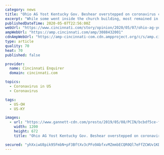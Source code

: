 ```yaml
---
category: news
title: "Ohio AG Yost Kentucky Gov. Beshear overstepped on coronavirus church restrictions"
excerpt: "While some went inside the church building, most remained in their cars and listened to a sermon over a loudspeaker. There was no passing of a communion cup or other COVID-spreading contact among the people."
publishedDateTime: 2020-05-07T22:56:00Z
webUrl: "https://www.cincinnati.com/story/opinion/2020/05/07/ohio-ag-yost-kentucky-gov-beshear-overstepped-coronavirus-church-restrictions/3088432001/"
ampWebUrl: "https://amp.cincinnati.com/amp/3088432001"
cdnAmpWebUrl: "https://amp-cincinnati-com.cdn.ampproject.org/c/s/amp.cincinnati.com/amp/3088432001"
type: article
quality: 70
heat: 70
published: false

provider:
  name: Cincinnati Enquirer
  domain: cincinnati.com

topics:
  - Coronavirus in US
  - Coronavirus

tags:
  - US-OH
  - US-KY

images:
  - url: "https://www.gannett-cdn.com/presto/2019/05/08/PCIN/bcbdf5ce-f35e-4e8c-9f7a-aebe629da459-Yost.JPG?auto=webp&crop=5759,3226,x0,y229&format=pjpg&width=1200"
    width: 1200
    height: 672
    title: "Ohio AG Yost Kentucky Gov. Beshear overstepped on coronavirus church restrictions"

secured: "yhXxiwU8pik95FmbN+pF3BftXv3cPFo9AbfxvMZmmbECQR0Ql7eFfZCWUv1KD4zZ2O8TosGU+94rII2uD/6KIhjrhEgiqpfFwuhyAymRNJbKIfZc477Y5DndcFaoryv2r8QyNKy+HjdTze7G6IJB6SDSOjwiWfDZMSTKuYkcDSFc2Vror6en0nFWyCN+orxKHuAMz7M/2wFo4kXkP0XECU+Ouy5YEbbdgbaFvDNy1rTOQn9ov6d9FYhYs69IvgKbNdpidKulhixp84pLY7xsc61aj39meDzLZ7NSRyB2OHOzrF3ncquS6uHnpAZ9ovZJSKwCWpy1koxGX4wSKUBWYUOD0Uf3SKCW2RmH0FIWTVUTpQG4+Ze8eK7ROkc2lZ2uIRxakFJ7DS2dUU2RI4GpWUhwSKCWWxV8fxtszV6MlTcK85Qgw/zZmMqoJOJotgaYgplKxgoyj7g8hRioE4XUx5gnrD4ptFjUlkB9dSElIZM=;lncN2l0BewqQOo1wE6m8gw=="
---
```


